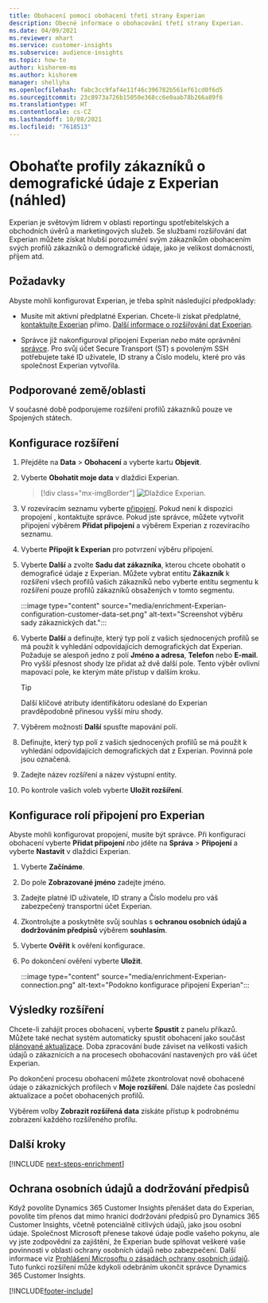 ```yaml
---
title: Obohacení pomocí obohacení třetí strany Experian
description: Obecné informace o obohacování třetí strany Experian.
ms.date: 04/09/2021
ms.reviewer: mhart
ms.service: customer-insights
ms.subservice: audience-insights
ms.topic: how-to
author: kishorem-ms
ms.author: kishorem
manager: shellyha
ms.openlocfilehash: fabc3cc9faf4e11f46c396782b561ef61cd0f6d5
ms.sourcegitcommit: 23c8973a726b15050e368cc6e0aab78b266a89f6
ms.translationtype: HT
ms.contentlocale: cs-CZ
ms.lasthandoff: 10/08/2021
ms.locfileid: "7618513"
---
```

# <a name="enrich-customer-profiles-with-demographics-from-experian-preview"></a>Obohaťte profily zákazníků o demografické údaje z Experian (náhled)

Experian je světovým lídrem v oblasti reportingu spotřebitelských a obchodních úvěrů a marketingových služeb. Se službami rozšiřování dat Experian můžete získat hlubší porozumění svým zákazníkům obohacením svých profilů zákazníků o demografické údaje, jako je velikost domácnosti, příjem atd.

## <a name="prerequisites"></a>Požadavky

Abyste mohli konfigurovat Experian, je třeba splnit následující předpoklady:

- Musíte mít aktivní předplatné Experian. Chcete-li získat předplatné, [kontaktujte Experian](https://www.experian.com/marketing-services/contact) přímo. [Další informace o rozšiřování dat Experian](https://www.experian.com/marketing-services/microsoft?cmpid=ems_web_mci_cdppage).

- Správce již nakonfiguroval připojení Experian *nebo* máte oprávnění [správce](permissions.md#administrator). Pro svůj účet Secure Transport (ST) s povoleným SSH potřebujete také ID uživatele, ID strany a Číslo modelu, které pro vás společnost Experian vytvořila.

## <a name="supported-countriesregions"></a>Podporované země/oblasti

V současné době podporujeme rozšíření profilů zákazníků pouze ve Spojených státech.

## <a name="configure-the-enrichment"></a>Konfigurace rozšíření

1. Přejděte na **Data** > **Obohacení** a vyberte kartu **Objevit**.

1. Vyberte **Obohatit moje data** v dlaždici Experian.

   > [!div class="mx-imgBorder"]
   > ![Dlaždice Experian.](media/experian-tile.png "Experian tile")
   > 

1. V rozevíracím seznamu vyberte [připojení](connections.md). Pokud není k dispozici propojení , kontaktujte správce. Pokud jste správce, můžete vytvořit připojení výběrem **Přidat připojení** a výběrem Experian z rozevíracího seznamu. 

1. Vyberte **Připojit k Experian** pro potvrzení výběru připojení.

1.  Vyberte **Další** a zvolte **Sadu dat zákazníka**, kterou chcete obohatit o demograficé údaje z Experian. Můžete vybrat entitu **Zákazník** k rozšíření všech profilů vašich zákazníků nebo vyberte entitu segmentu k rozšíření pouze profilů zákazníků obsažených v tomto segmentu.

    :::image type="content" source="media/enrichment-Experian-configuration-customer-data-set.png" alt-text="Screenshot výběru sady zákaznických dat.":::

1. Vyberte **Další** a definujte, který typ polí z vašich sjednocených profilů se má použít k vyhledání odpovídajících demografických dat Experian. Požaduje se alespoň jedno z polí **Jméno a adresa**, **Telefon** nebo **E-mail**. Pro vyšší přesnost shody lze přidat až dvě další pole. Tento výběr ovlivní mapovací pole, ke kterým máte přístup v dalším kroku.

    > [!TIP]
    > Další klíčové atributy identifikátoru odeslané do Experian pravděpodobně přinesou vyšší míru shody.

1. Výběrem možnosti **Další** spusťte mapování polí.

1. Definujte, který typ polí z vašich sjednocených profilů se má použít k vyhledání odpovídajících demografických dat z Experian. Povinná pole jsou označená.

1. Zadejte název rozšíření a název výstupní entity.

1. Po kontrole vašich voleb vyberte **Uložit rozšíření**.

## <a name="configure-the-connection-for-experian"></a>Konfigurace rolí připojení pro Experian 

Abyste mohli konfigurovat propojení, musíte být správce. Při konfiguraci obohacení vyberte **Přidat připojení** *nbo* jděte na **Správa** > **Připojení** a vyberte **Nastavit** v dlaždici Experian.

1. Vyberte **Začínáme**.

1. Do pole **Zobrazované jméno** zadejte jméno.

1. Zadejte platné ID uživatele, ID strany a Číslo modelu pro váš zabezpečený transportní účet Experian.

1. Zkontrolujte a poskytněte svůj souhlas s **ochranou osobních údajů a dodržováním předpisů** výběrem **souhlasím**.

1. Vyberte **Ověřit** k ověření konfigurace.

1. Po dokončení ověření vyberte **Uložit**.
   
   :::image type="content" source="media/enrichment-Experian-connection.png" alt-text="Podokno konfigurace připojení Experian":::

## <a name="enrichment-results"></a>Výsledky rozšíření

Chcete-li zahájit proces obohacení, vyberte **Spustit** z panelu příkazů. Můžete také nechat systém automaticky spustit obohacení jako součást [plánované aktualizace](system.md#schedule-tab). Doba zpracování bude záviset na velikosti vašich údajů o zákaznících a na procesech obohacování nastavených pro váš účet Experian.

Po dokončení procesu obohacení můžete zkontrolovat nově obohacené údaje o zákaznických profilech v **Moje rozšíření**. Dále najdete čas poslední aktualizace a počet obohacených profilů.

Výběrem volby **Zobrazit rozšířená data** získáte přístup k podrobnému zobrazení každého rozšířeného profilu.

## <a name="next-steps"></a>Další kroky

[!INCLUDE [next-steps-enrichment](../includes/next-steps-enrichment.md)]

## <a name="data-privacy-and-compliance"></a>Ochrana osobních údajů a dodržování předpisů

Když povolíte Dynamics 365 Customer Insights přenášet data do Experian, povolíte tím přenos dat mimo hranici dodržování předpisů pro Dynamics 365 Customer Insights, včetně potenciálně citlivých údajů, jako jsou osobní údaje. Společnost Microsoft přenese takové údaje podle vašeho pokynu, ale vy jste zodpovědní za zajištění, že Experian bude splňovat veškeré vaše povinnosti v oblasti ochrany osobních údajů nebo zabezpečení. Další informace viz [Prohlášení Microsoftu o zásadách ochrany osobních údajů](https://go.microsoft.com/fwlink/?linkid=396732).
Tuto funkci rozšíření může kdykoli odebráním ukončit správce Dynamics 365 Customer Insights.


[!INCLUDE[footer-include](../includes/footer-banner.md)]
